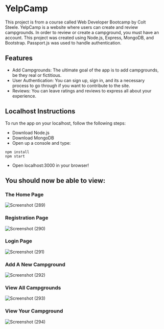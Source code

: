 # YelpCamp
This project is from a course called Web Developer Bootcamp by Colt Steele.
YelpCamp is a website where users can create and review campgrounds. In order to review or create a campground, you must have an account.  This project was created using Node.js, Express, MongoDB, and Bootstrap. Passport.js was used to handle authentication.

## Features

* Add Campgrounds: The ultimate goal of the app is to add campgrounds, be they real or fictitious.
* User Authentication: You can sign up, sign in, and its a necessary process to go through if you want to contribute to the site.
* Reviews: You can leave ratings and reviews to express all about your experience.


## Localhost Instructions
To run the app on your localhost, follow the following steps:

- Download Node.js
- Download MongoDB
- Open up a console and type:
```
npm install
npm start
```
- Open localhost:3000 in your browser!

## You should now be able to view: 
### The Home Page
 ![Screenshot (289)](https://user-images.githubusercontent.com/86065205/122429093-2234a000-cfb0-11eb-9470-2c913df6519c.png)
 
### Registration Page
 ![Screenshot (290)](https://user-images.githubusercontent.com/86065205/122429349-53ad6b80-cfb0-11eb-978c-2385c1de0c40.png)
 
### Login Page
![Screenshot (291)](https://user-images.githubusercontent.com/86065205/122429529-79d30b80-cfb0-11eb-8d7f-b9ef82579aae.png)

### Add A New Campground
![Screenshot (292)](https://user-images.githubusercontent.com/86065205/122429635-8ce5db80-cfb0-11eb-8c84-29a221737eeb.png)

### View All Campgrounds
![Screenshot (293)](https://user-images.githubusercontent.com/86065205/122431499-25309000-cfb2-11eb-8a44-d047c58d0f7c.png)

### View Your Campground
![Screenshot (294)](https://user-images.githubusercontent.com/86065205/122431634-41343180-cfb2-11eb-8142-45ef501aa8d3.png)
